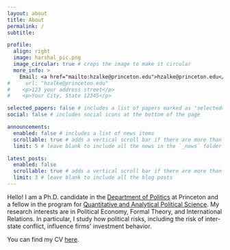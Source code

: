 ```yaml
---
layout: about
title: About
permalink: /
subtitle:

profile:
  align: right
  image: harshal_pic.png
  image_circular: true # crops the image to make it circular
  more_info: >
    Email: <a href="mailto:hzalke@princeton.edu">hzalke@princeton.edu</a>
#     url: "hzalke@princeton.edu"
#    <p>123 your address street</p>
#    <p>Your City, State 12345</p>

selected_papers: false # includes a list of papers marked as "selected={true}"
social: false # includes social icons at the bottom of the page

announcements:
  enabled: false # includes a list of news items
  scrollable: true # adds a vertical scroll bar if there are more than 3 news items
  limit: 5 # leave blank to include all the news in the `_news` folder

latest_posts:
  enabled: false
  scrollable: true # adds a vertical scroll bar if there are more than 3 new posts items
  limit: 3 # leave blank to include all the blog posts
---
```


Hello! I am a Ph.D. candidate in the [Department of Politics](https://politics.princeton.edu/) at Princeton and a fellow in the program for [Quantitative and Analytical Political Science](https://qaps.princeton.edu/). My research interests are in Political Economy, Formal Theory, and International Relations. In particular, I study how political risks, including the risk of inter-state conflict, influence firms' investment behavior. 

You can find my CV [here](assets/pdf/Harshal_CV.pdf).
